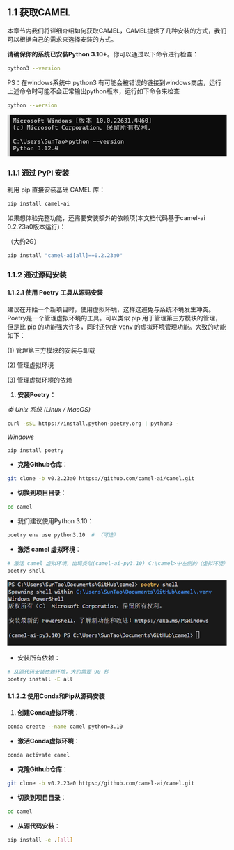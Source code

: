 ## 1.1 获取CAMEL

本章节内我们将详细介绍如何获取CAMEL，CAMEL提供了几种安装的方式，我们可以根据自己的需求来选择安装的方式。

**请确保你的系统已安装Python 3.10+**。你可以通过以下命令进行检查：

```bash
python3 --version
```

PS：在windows系统中 python3 有可能会被错误的链接到windows商店，运行上述命令时可能不会正常输出python版本，运行如下命令来检查

```bash
python --version
```

![](../images/image-1741229381092-11.png)



### 1.1.1 通过 PyPI 安装

利用 pip 直接安装基础 CAMEL 库：

```bash
pip install camel-ai
```

如果想体验完整功能，还需要安装额外的依赖项(本文档代码基于camel-ai 0.2.23a0版本运行)：

（大约2G）

```bash
pip install "camel-ai[all]==0.2.23a0"
```

### 1.1.2 通过源码安装

#### 1.1.2.1 **使用 Poetry 工具从源码安装**

建议在开始一个新项目时，使用虚拟环境，这样这避免与系统环境发生冲突。Poetry是一个管理虚拟环境的工具。可以类似 pip 用于管理第三方模块的管理，但是比 pip 的功能强大许多，同时还包含 venv 的虚拟环境管理功能。大致的功能如下：

(1) 管理第三方模块的安装与卸载

(2) 管理虚拟环境

(3) 管理虚拟环境的依赖

1. **安装Poetry：**

*类 Unix 系统 (Linux / MacOS)*

```bash
curl -sSL https://install.python-poetry.org | python3 -
```

*Windows*

```powershell
pip install poetry
```

* **克隆Github仓库**：

```bash
git clone -b v0.2.23a0 https://github.com/camel-ai/camel.git
```

* **切换到项目目录**：

```bash
cd camel
```

* 我们建议使用Python 3.10：

```bash
poetry env use python3.10  # （可选）
```

* **激活 camel 虚拟环境**：

```bash
# 激活 camel 虚拟环境，出现类似(camel-ai-py3.10) C:\camel>中左侧的（虚拟环境）代表激活成功
poetry shell
```



![](../images/image-1-1741229381092-12.png)

* 安装所有依赖：

```bash
# 从源代码安装依赖环境，大约需要 90 秒
poetry install -E all    
```

#### 1.1.2.2 **使用Conda和Pip从源码安装**

1. **创建Conda虚拟环境**：

```bash
conda create --name camel python=3.10
```

* **激活Conda虚拟环境**：

```bash
conda activate camel
```

* **克隆Github仓库**：

```bash
git clone -b v0.2.23a0 https://github.com/camel-ai/camel.git
```

* **切换到项目目录**：

```bash
cd camel
```

* **从源代码安装**：

```bash
pip install -e .[all]
```

